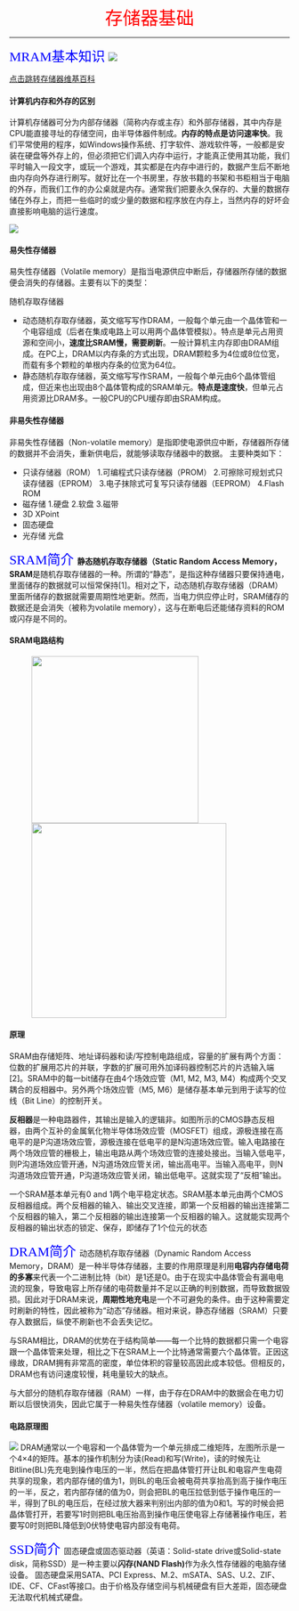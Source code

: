 <center><font color=red size=6 face="Times New Roman"> 存储器基础</font></center><hr/>


<font color=blue size=5 face="华文中宋">MRAM基本知识 </font>
![](img/2020-04-09-20-05-31.png)

[点击跳转存储器维基百科](https://zh.wikipedia.org/wiki/%E9%9B%BB%E8%85%A6%E8%A8%98%E6%86%B6%E9%AB%94)

#### 计算机内存和外存的区别
计算机存储器可分为内部存储器（简称内存或主存）和外部存储器，其中内存是CPU能直接寻址的存储空间，由半导体器件制成。**内存的特点是访问速率快**。我们平常使用的程序，如Windows操作系统、打字软件、游戏软件等，一般都是安装在硬盘等外存上的，但必须把它们调入内存中运行，才能真正使用其功能，我们平时输入一段文字，或玩一个游戏，其实都是在内存中进行的，数据产生后不断地由内存向外存进行刷写。就好比在一个书房里，存放书籍的书架和书柜相当于电脑的外存，而我们工作的办公桌就是内存。通常我们把要永久保存的、大量的数据存储在外存上，而把一些临时的或少量的数据和程序放在内存上，当然内存的好坏会直接影响电脑的运行速度。

![](img/2020-04-09-20-18-52.png)

#### 易失性存储器
易失性存储器（Volatile memory）是指当电源供应中断后，存储器所存储的数据便会消失的存储器。主要有以下的类型：

随机存取存储器
- 动态随机存取存储器，英文缩写写作DRAM，一般每个单元由一个晶体管和一个电容组成（后者在集成电路上可以用两个晶体管模拟）。特点是单元占用资源和空间小，**速度比SRAM慢，需要刷新**。一般计算机主内存即由DRAM组成。在PC上，DRAM以内存条的方式出现，DRAM颗粒多为4位或8位位宽，而载有多个颗粒的单根内存条的位宽为64位。
- 静态随机存取存储器，英文缩写写作SRAM，一般每个单元由6个晶体管组成，但近来也出现由8个晶体管构成的SRAM单元。**特点是速度快**，但单元占用资源比DRAM多。一般CPU的CPU缓存即由SRAM构成。

#### 非易失性存储器
非易失性存储器（Non-volatile memory）是指即使电源供应中断，存储器所存储的数据并不会消失，重新供电后，就能够读取存储器中的数据。 主要种类如下：

- 只读存储器（ROM）
 1.可编程式只读存储器（PROM）
 2.可擦除可规划式只读存储器（EPROM）
 3.电子抹除式可复写只读存储器（EEPROM）
 4.Flash ROM
- 磁存储
 1.硬盘
 2.软盘
 3.磁带
- 3D XPoint
- 固态硬盘
- 光存储
 光盘


<font color=blue size=5 face="华文中宋">SRAM简介 </font>
**静态随机存取存储器（Static Random Access Memory，SRAM**是随机存取存储器的一种。所谓的“静态”，是指这种存储器只要保持通电，里面储存的数据就可以恒常保持[1]。相对之下，动态随机存取存储器（DRAM）里面所储存的数据就需要周期性地更新。然而，当电力供应停止时，SRAM储存的数据还是会消失（被称为volatile memory），这与在断电后还能储存资料的ROM或闪存是不同的。

#### SRAM电路结构
<figure class="half">
    <img src="img/2020-04-09-20-36-28.png" width="300px">
    <img src="img/2020-04-09-20-36-46.png" width="350px">
   
</figure>

#### 原理
SRAM由存储矩阵、地址译码器和读/写控制电路组成，容量的扩展有两个方面：位数的扩展用芯片的并联，字数的扩展可用外加译码器控制芯片的片选输入端[2]。SRAM中的每一bit储存在由4个场效应管（M1, M2, M3, M4）构成两个交叉耦合的反相器中。另外两个场效应管（M5, M6）是储存基本单元到用于读写的位线（Bit Line）的控制开关。

**反相器**是一种电路器件，其输出是输入的逻辑非。如图所示的CMOS静态反相器，由两个互补的金属氧化物半导体场效应管（MOSFET）组成，源极连接在高电平的是P沟道场效应管，源极连接在低电平的是N沟道场效应管。输入电路接在两个场效应管的栅极上，输出电路从两个场效应管的连接处接出。当输入低电平，则P沟道场效应管开通，N沟道场效应管关闭，输出高电平。当输入高电平，则N沟道场效应管开通，P沟道场效应管关闭，输出低电平。这就实现了“反相”输出。

一个SRAM基本单元有0 and 1两个电平稳定状态。SRAM基本单元由两个CMOS反相器组成。两个反相器的输入、输出交叉连接，即第一个反相器的输出连接第二个反相器的输入，第二个反相器的输出连接第一个反相器的输入。这就能实现两个反相器的输出状态的锁定、保存，即储存了1个位元的状态

<font color=blue size=5 face="华文中宋">DRAM简介 </font>
动态随机存取存储器（Dynamic Random Access Memory，DRAM）是一种半导体存储器，主要的作用原理是利用**电容内存储电荷的多寡**来代表一个二进制比特（bit）是1还是0。由于在现实中晶体管会有漏电电流的现象，导致电容上所存储的电荷数量并不足以正确的判别数据，而导致数据毁损。因此对于DRAM来说，**周期性地充电**是一个不可避免的条件。由于这种需要定时刷新的特性，因此被称为“动态”存储器。相对来说，静态存储器（SRAM）只要存入数据后，纵使不刷新也不会丢失记忆。

与SRAM相比，DRAM的优势在于结构简单——每一个比特的数据都只需一个电容跟一个晶体管来处理，相比之下在SRAM上一个比特通常需要六个晶体管。正因这缘故，DRAM拥有非常高的密度，单位体积的容量较高因此成本较低。但相反的，DRAM也有访问速度较慢，耗电量较大的缺点。

与大部分的随机存取存储器（RAM）一样，由于存在DRAM中的数据会在电力切断以后很快消失，因此它属于一种易失性存储器（volatile memory）设备。
#### 电路原理图
![](img/2020-04-09-20-43-49.png)
DRAM通常以一个电容和一个晶体管为一个单元排成二维矩阵，左图所示是一个4×4的矩阵。基本的操作机制分为读(Read)和写(Write)，读的时候先让Bitline(BL)先充电到操作电压的一半，然后在把晶体管打开让BL和电容产生电荷共享的现象，若内部存储的值为1，则BL的电压会被电荷共享抬高到高于操作电压的一半，反之，若内部存储的值为0，则会把BL的电压拉低到低于操作电压的一半，得到了BL的电压后，在经过放大器来判别出内部的值为0和1。写的时候会把晶体管打开，若要写1时则把BL电压抬高到操作电压使电容上存储著操作电压，若要写0时则把BL降低到0伏特使电容内部没有电荷。

<font color=blue size=5 face="华文中宋">SSD简介 </font>
固态硬盘或固态驱动器（英语：Solid-state drive或Solid-state disk，简称SSD）是一种主要以<b>闪存(NAND Flash)</b>作为永久性存储器的电脑存储设备。
固态硬盘采用SATA、PCI Express、M.2、mSATA、SAS、U.2、ZIF、IDE、CF、CFast等接口。由于价格及存储空间与机械硬盘有巨大差距，固态硬盘无法取代机械式硬盘。